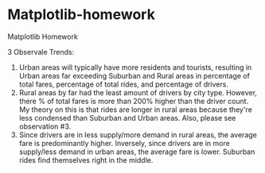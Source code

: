 # Matplotlib-homework
Matplotlib Homework

3 Observale Trends:
  1. Urban areas will typically have more residents and tourists, resulting in Urban areas far exceeding Suburban and Rural areas in percentage of total fares, percentage of total rides, and percentage of drivers.
  2. Rural areas by far had the least amount of drivers by city type. However, there % of total fares is more than 200% higher than the driver count. My theory on this is that rides are longer in rural areas because they're less condensed than Suburban and Urban areas. Also, please see observation #3.
  3. Since drivers are in less supply/more demand in rural areas, the average fare is predominantly higher. Inversely, since drivers are in more supply/less demand in urban areas, the average fare is lower. Suburban rides find themselves right in the middle.
